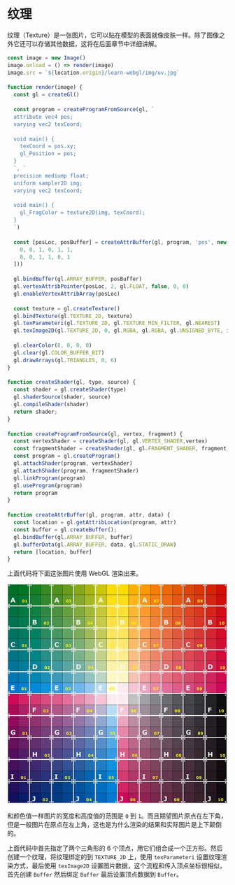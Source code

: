 # 纹理

纹理（Texture）是一张图片，它可以贴在模型的表面就像皮肤一样。除了图像之外它还可以存储其他数据，这将在后面章节中详细讲解。

```js {10,13,18-19,22,35-38} run
const image = new Image()
image.onload = () => render(image)
image.src = `${location.origin}/learn-webgl/img/uv.jpg`

function render(image) {
  const gl = createGl()

  const program = createProgramFromSource(gl, `
  attribute vec4 pos;
  varying vec2 texCoord;

  void main() {
    texCoord = pos.xy;
    gl_Position = pos;
  }
  `, `
  precision mediump float;
  uniform sampler2D img;
  varying vec2 texCoord;

  void main() {
    gl_FragColor = texture2D(img, texCoord);
  }
  `)

  const [posLoc, posBuffer] = createAttrBuffer(gl, program, 'pos', new Float32Array([
    0, 0, 1, 0, 1, 1,
    0, 0, 1, 1, 0, 1
  ]))

  gl.bindBuffer(gl.ARRAY_BUFFER, posBuffer)
  gl.vertexAttribPointer(posLoc, 2, gl.FLOAT, false, 0, 0)
  gl.enableVertexAttribArray(posLoc)

  const texture = gl.createTexture()
  gl.bindTexture(gl.TEXTURE_2D, texture)
  gl.texParameteri(gl.TEXTURE_2D, gl.TEXTURE_MIN_FILTER, gl.NEAREST)
  gl.texImage2D(gl.TEXTURE_2D, 0, gl.RGBA, gl.RGBA, gl.UNSIGNED_BYTE, image)

  gl.clearColor(0, 0, 0, 0)
  gl.clear(gl.COLOR_BUFFER_BIT)
  gl.drawArrays(gl.TRIANGLES, 0, 6)
}

function createShader(gl, type, source) {
  const shader = gl.createShader(type)
  gl.shaderSource(shader, source)
  gl.compileShader(shader)
  return shader;
}

function createProgramFromSource(gl, vertex, fragment) {
  const vertexShader = createShader(gl, gl.VERTEX_SHADER,vertex)
  const fragmentShader = createShader(gl, gl.FRAGMENT_SHADER, fragment)
  const program = gl.createProgram()
  gl.attachShader(program, vertexShader)
  gl.attachShader(program, fragmentShader)
  gl.linkProgram(program)
  gl.useProgram(program)
  return program
}

function createAttrBuffer(gl, program, attr, data) {
  const location = gl.getAttribLocation(program, attr)
  const buffer = gl.createBuffer();
  gl.bindBuffer(gl.ARRAY_BUFFER, buffer)
  gl.bufferData(gl.ARRAY_BUFFER, data, gl.STATIC_DRAW)
  return [location, buffer]
}
```

上面代码将下面这张图片使用 WebGL 渲染出来。

![](/img/uv.jpg)

和颜色值一样图片的宽度和高度值的范围是 `0` 到 `1`。而且期望图片原点在左下角，但是一般图片在原点在左上角，这也是为什么渲染的结果和实际图片是上下颠倒的。

上面代码中首先指定了两个三角形的 6 个顶点，用它们组合成一个正方形。然后创建一个纹理，将纹理绑定的到 `TEXTURE_2D` 上，使用 `texParameteri` 设置纹理渲染方式，最后使用 `texImage2D` 设置图片数据，这个流程和传入顶点坐标很相似，首先创建 `Buffer` 然后绑定 `Buffer` 最后设置顶点数据到 `Buffer`。



